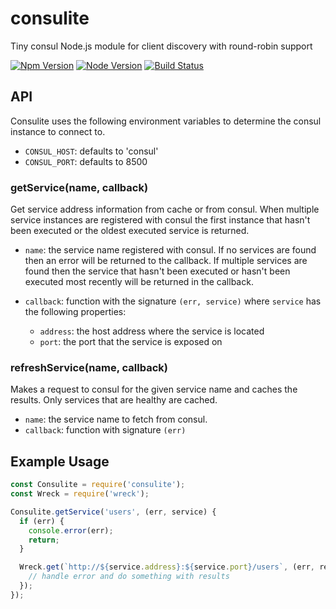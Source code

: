 # consulite
Tiny consul Node.js module for client discovery with round-robin support

[![Npm Version](https://img.shields.io/npm/v/consulite.svg)](https://npmjs.com/package/consulite)
[![Node Version](https://img.shields.io/node/v/consulite.svg)](https://npmjs.com/package/consulite)
[![Build Status](https://secure.travis-ci.org/geek/consulite.svg)](http://travis-ci.org/geek/consulite)

## API

Consulite uses the following environment variables to determine the consul
instance to connect to.
* `CONSUL_HOST`: defaults to 'consul'
* `CONSUL_PORT`: defaults to 8500


### getService(name, callback)

Get service address information from cache or from consul. When multiple service
instances are registered with consul the first instance that hasn't been executed
or the oldest executed service is returned.

* `name`: the service name registered with consul. If no services are found
then an error will be returned to the callback. If multiple services are found
then the service that hasn't been executed or hasn't been executed most recently
will be returned in the callback.

* `callback`: function with the signature `(err, service)` where `service` has
the following properties:
  - `address`: the host address where the service is located
  - `port`: the port that the service is exposed on


### refreshService(name, callback)

Makes a request to consul for the given service name and caches the results. Only
services that are healthy are cached.

* `name`: the service name to fetch from consul.
* `callback`: function with signature `(err)`


## Example Usage

```js
const Consulite = require('consulite');
const Wreck = require('wreck');

Consulite.getService('users', (err, service) {
  if (err) {
    console.error(err);
    return;
  }

  Wreck.get(`http://${service.address}:${service.port}/users`, (err, res, payload) => {
    // handle error and do something with results
  });
});
```
